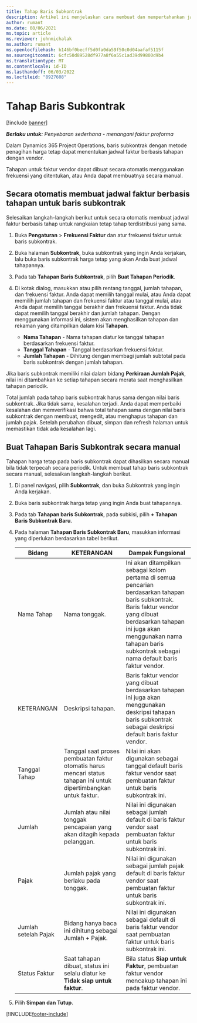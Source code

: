 ```yaml
---
title: Tahap Baris Subkontrak
description: Artikel ini menjelaskan cara membuat dan mempertahankan jadwal faktur berbasis tonggak pencapaian untuk subkontrak dengan vendor.
author: rumant
ms.date: 08/06/2021
ms.topic: article
ms.reviewer: johnmichalak
ms.author: rumant
ms.openlocfilehash: b146bf0becff5d0fa0da59f50c0d04aafaf5115f
ms.sourcegitcommit: 6cfc50d89528df977a8f6a55c1ad39d99800d9b4
ms.translationtype: MT
ms.contentlocale: id-ID
ms.lasthandoff: 06/03/2022
ms.locfileid: "8927608"
---
```

# <a name="subcontract-line-milestones"></a>Tahap Baris Subkontrak

[!include [banner](../../includes/dataverse-preview.md)]

_**Berlaku untuk:** Penyebaran sederhana - menangani faktur proforma_

Dalam Dynamics 365 Project Operations, baris subkontrak dengan metode penagihan harga tetap dapat menentukan jadwal faktur berbasis tahapan dengan vendor.

Tahapan untuk faktur vendor dapat dibuat secara otomatis menggunakan frekuensi yang ditentukan, atau Anda dapat membuatnya secara manual.

## <a name="automatically-create-a-milestone-based-invoice-schedule-for-a-subcontract-line"></a>Secara otomatis membuat jadwal faktur berbasis tahapan untuk baris subkontrak

Selesaikan langkah-langkah berikut untuk secara otomatis membuat jadwal faktur berbasis tahap untuk rangkaian tetap tahap terdistribusi yang sama.

1. Buka **Pengaturan** > **Frekuensi Faktur** dan atur frekuensi faktur untuk baris subkontrak.
2. Buka halaman **Subkontrak**, buka subkontrak yang ingin Anda kerjakan, lalu buka baris subkontrak harga tetap yang akan Anda buat jadwal tahapannya.
3. Pada tab **Tahapan Baris Subkontrak**, pilih **Buat Tahapan Periodik**.
4. Di kotak dialog, masukkan atau pilih rentang tanggal, jumlah tahapan, dan frekuensi faktur. Anda dapat memilih tanggal mulai, atau Anda dapat memilih jumlah tahapan dan frekuensi faktur atau tanggal mulai, atau Anda dapat memilih tanggal berakhir dan frekuensi faktur. Anda tidak dapat memilih tanggal berakhir dan jumlah tahapan.
Dengan menggunakan informasi ini, sistem akan menghasilkan tahapan dan rekaman yang ditampilkan dalam kisi **Tahapan**.

   - **Nama Tahapan** - Nama tahapan diatur ke tanggal tahapan berdasarkan frekuensi faktur.
   - **Tanggal Tahapan** - Tanggal berdasarkan frekuensi faktur.
   - **Jumlah Tahapan** - Dihitung dengan membagi jumlah subtotal pada baris subkontrak dengan jumlah tahapan.

Jika baris subkontrak memiliki nilai dalam bidang **Perkiraan Jumlah Pajak**, nilai ini ditambahkan ke setiap tahapan secara merata saat menghasilkan tahapan periodik.

Total jumlah pada tahap baris subkontrak harus sama dengan nilai baris subkontrak. Jika tidak sama, kesalahan terjadi. Anda dapat memperbaiki kesalahan dan memverifikasi bahwa total tahapan sama dengan nilai baris subkontrak dengan membuat, mengedit, atau menghapus tahapan dan jumlah pajak. Setelah perubahan dibuat, simpan dan refresh halaman untuk memastikan tidak ada kesalahan lagi.

## <a name="manually-create-subcontract-line-milestones"></a>Buat Tahapan Baris Subkontrak secara manual

Tahapan harga tetap pada baris subkontrak dapat dihasilkan secara manual bila tidak terpecah secara periodik. Untuk membuat tahap baris subkontrak secara manual, selesaikan langkah-langkah berikut.

1. Di panel navigasi, pilih **Subkontrak**, dan buka Subkontrak yang ingin Anda kerjakan.
2. Buka baris subkontrak harga tetap yang ingin Anda buat tahapannya.
3. Pada tab **Tahapan baris Subkontrak**, pada subkisi, pilih **+ Tahapan Baris Subkontrak Baru**.
4. Pada halaman **Tahapan Baris Subkontrak Baru**, masukkan informasi yang diperlukan berdasarkan tabel berikut.

    | Bidang | KETERANGAN |Dampak Fungsional|
    | --- | --- |----------------------|
    | Nama Tahap | Nama tonggak. |Ini akan ditampilkan sebagai kolom pertama di semua pencarian berdasarkan tahapan baris subkontrak. Baris faktur vendor yang dibuat berdasarkan tahapan ini juga akan menggunakan nama tahapan baris subkontrak sebagai nama default baris faktur vendor.|
    | KETERANGAN | Deskripsi tahapan. |Baris faktur vendor yang dibuat berdasarkan tahapan ini juga akan menggunakan deskripsi tahapan baris subkontrak sebagai deskripsi default baris faktur vendor.|
    | Tanggal Tahap | Tanggal saat proses pembuatan faktur otomatis harus mencari status tahapan ini untuk dipertimbangkan untuk faktur.| Nilai ini akan digunakan sebagai tanggal default baris faktur vendor saat pembuatan faktur untuk baris subkontrak ini. |
    | Jumlah | Jumlah atau nilai tonggak pencapaian yang akan ditagih kepada pelanggan. |Nilai ini digunakan sebagai jumlah default di baris faktur vendor saat pembuatan faktur untuk baris subkontrak ini. |
    | Pajak | Jumlah pajak yang berlaku pada tonggak.| Nilai ini digunakan sebagai jumlah pajak default di baris faktur vendor saat pembuatan faktur untuk baris subkontrak ini. |
    | Jumlah setelah Pajak | Bidang hanya baca ini dihitung sebagai Jumlah + Pajak.|Nilai ini digunakan sebagai default di baris faktur vendor saat pembuatan faktur untuk baris subkontrak ini. |
    | Status Faktur | Saat tahapan dibuat, status ini selalu diatur ke  **Tidak siap untuk faktur**.|  Bila status **Siap untuk Faktur**, pembuatan faktur vendor mencakup tahapan ini pada faktur vendor. |

5. Pilih **Simpan dan Tutup**.


[!INCLUDE[footer-include](../../includes/footer-banner.md)]
